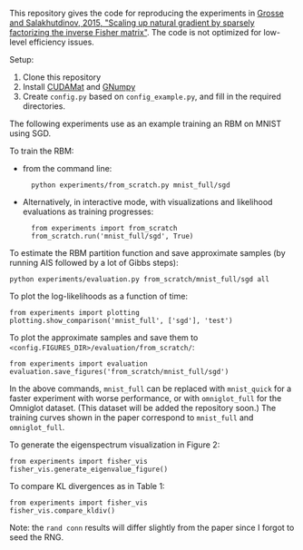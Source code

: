 
This repository gives the code for reproducing the experiments in [Grosse and Salakhutdinov, 2015, "Scaling up natural gradient by sparsely factorizing the inverse Fisher matrix"](http://www.cs.toronto.edu/~rgrosse/icml2015-fang.pdf). The code is not optimized for low-level efficiency issues.

Setup:

1. Clone this repository
2. Install [CUDAMat](https://github.com/cudamat/cudamat) and [GNumpy](http://www.cs.toronto.edu/~tijmen/gnumpy.html)
3. Create `config.py` based on `config_example.py`, and fill in the required directories.

The following experiments use as an example training an RBM on MNIST using SGD. 

To train the RBM:

* from the command line:

        python experiments/from_scratch.py mnist_full/sgd

* Alternatively, in interactive mode, with visualizations and likelihood evaluations as training progresses:

        from experiments import from_scratch
        from_scratch.run('mnist_full/sgd', True)

To estimate the RBM partition function and save approximate samples (by running AIS followed by a lot of Gibbs steps):

    python experiments/evaluation.py from_scratch/mnist_full/sgd all

To plot the log-likelihoods as a function of time:

    from experiments import plotting
    plotting.show_comparison('mnist_full', ['sgd'], 'test')

To plot the approximate samples and save them to `<config.FIGURES_DIR>/evaluation/from_scratch/`:

    from experiments import evaluation
    evaluation.save_figures('from_scratch/mnist_full/sgd')

In the above commands, `mnist_full` can be replaced with `mnist_quick` for a faster experiment with worse performance, or with `omniglot_full` for the Omniglot dataset. (This dataset will be added the repository soon.) The training curves shown in the paper correspond to `mnist_full` and `omniglot_full`.

To generate the eigenspectrum visualization in Figure 2:

    from experiments import fisher_vis
    fisher_vis.generate_eigenvalue_figure()

To compare KL divergences as in Table 1:

    from experiments import fisher_vis
    fisher_vis.compare_kldiv()

Note: the `rand conn` results will differ slightly from the paper since I forgot to seed the RNG.

